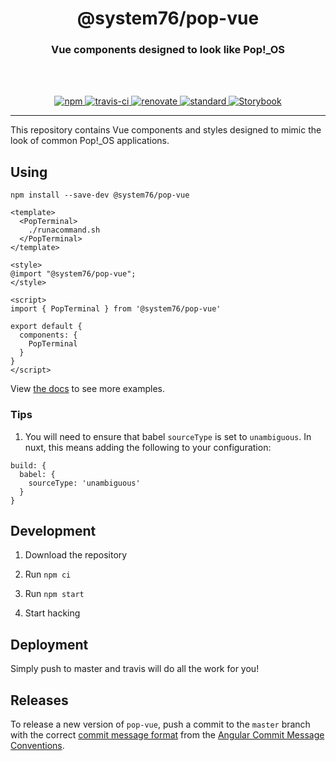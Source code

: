 <div align="center">
  <h1>@system76/pop-vue</h1>
  <h3>Vue components designed to look like Pop!_OS</h3>
  <br>
  <br>
</div>

<p align="center">
  <a href="https://www.npmjs.com/package/@system76/pop-vue/">
    <img src="https://img.shields.io/npm/v/@system76/pop-vue.svg" alt="npm">
  </a>

  <a href="https://travis-ci.org/system76/pop-vue">
    <img src="https://travis-ci.org/system76/pop-vue.svg" alt="travis-ci">
  </a>

  <a href="https://renovatebot.com/">
    <img src="https://img.shields.io/badge/renovate-enabled-brightgreen.svg" alt="renovate">
  </a>

  <a href="https://standardjs.com">
    <img src="https://img.shields.io/badge/code_style-standard-brightgreen.svg" alt="standard">
  </a>

  <a href="https://pop-vue.origin76.com/">
    <img src="https://cdn.jsdelivr.net/gh/storybooks/brand@master/badge/badge-storybook.svg" alt="Storybook">
  </a>
</p>

---

This repository contains Vue components and styles designed to mimic the look
of common Pop!_OS applications.

## Using

```
npm install --save-dev @system76/pop-vue
```

```vue
<template>
  <PopTerminal>
    ./runacommand.sh
  </PopTerminal>
</template>

<style>
@import "@system76/pop-vue";
</style>

<script>
import { PopTerminal } from '@system76/pop-vue'

export default {
  components: {
    PopTerminal
  }
}
</script>
```

View [the docs](https://pop-vue.origin76.com) to see more examples.

### Tips

1) You will need to ensure that babel `sourceType` is set to `unambiguous`. In
nuxt, this means adding the following to your configuration:

```
build: {
  babel: {
    sourceType: 'unambiguous'
  }
}
```

## Development

1) Download the repository

2) Run `npm ci`

3) Run `npm start`

4) Start hacking

## Deployment

Simply push to master and travis will do all the work for you!

## Releases

To release a new version of `pop-vue`, push a commit to the `master` branch with the correct [commit message format](https://github.com/semantic-release/semantic-release#commit-message-format) from the [Angular Commit Message Conventions](https://github.com/angular/angular.js/blob/master/DEVELOPERS.md#-git-commit-guidelines).
